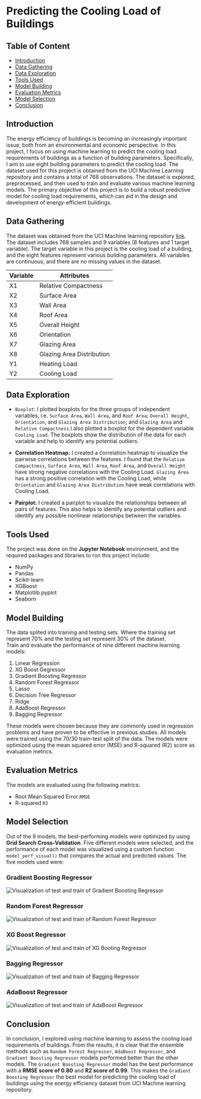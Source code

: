<h1>Predicting the Cooling Load of Buildings</h1>

<h2>Table of Content</h2>

<ul>
    <li><a href="#intro">Introduction</a></li>
    <li><a href="#data">Data Gathering</a></li>
    <li><a href="#explo">Data Exploration</a></li>
    <li><a href="#tools">Tools Used</a></li>
    <li><a href="#model">Model Building</a></li>
    <li><a href="#metrics">Evaluation Metrics</a></li>
    <li><a href="#selection">Model Selection</a></li>
    <li><a href="#conclusion">Conclusion</a></li>
</ul>

<a id="intro"></a>
<h2>Introduction</h2>

The energy efficiency of buildings is becoming an increasingly important issue, both from an environmental and economic perspective. In this project, I focus on using machine learning to predict the cooling load requirements of buildings as a function of building parameters. Specifically, I aim to use eight building parameters to predict the cooling load. The dataset used for this project is obtained from the UCI Machine Learning repository and contains a total of 768 observations. The dataset is explored, preprocessed, and then used to train and evaluate various machine learning models. The primary objective of this project is to build a robust predictive model for cooling load requirements, which can aid in the design and development of energy-efficient buildings.

<a id="data"></a>
<h2>Data Gathering</h2>

The dataset was obtained from the UCI Machine learning repository [link](https://archive.ics.uci.edu/ml/datasets/energy+efficiency). The dataset includes 768 samples and 9 variables (8 features and 1 target variable). The target variable in this project is the cooling load of a building, and the eight features represent various building parameters. All variables are continuous, and there are no missing values in the dataset.


<center>
    
<table style="margin: 0 auto;">
   <thead>
      <tr>
          <th>Variable</th>
         <th>Attributes</th>
      </tr>
   </thead>
   <tbody>
      <tr>
         <td>X1</td>
         <td>Relative Compactness</td>
      </tr>
      <tr>
         <td>X2</td>
         <td>Surface Area</td>
      </tr>
      <tr>
         <td>X3</td>
         <td>Wall Area</td>
      </tr>
      <tr>
         <td>X4</td>
         <td>Roof Area</td>
      </tr>
      <tr>
         <td>X5</td>
         <td>Overall Height</td>
      </tr>
      <tr>
         <td>X6</td>
         <td>Orientation</td>
      </tr>
      <tr>
         <td>X7</td>
         <td>Glazing Area</td>
      </tr>
      <tr>
         <td>X8</td>
         <td>Glazing Area Distribution</td>
      </tr>
      <tr>
         <td>Y1</td>
         <td>Heating Load</td>
      </tr>
      <tr>
         <td>Y2</td>
         <td>Cooling Load</td>
      </tr>
   </tbody>
</table>
    
</center>

<a id="explo"></a>
<h2>Data Exploration</h2>

- <code>Boxplot</code>: I plotted boxplots for the three groups of independent variables, i.e. `Surface Area`, `Wall Area`, and `Roof Area`; `Overall Height`, `Orientation`, and `Glazing Area Distribution`; and `Glazing Area` and `Relative Compactness`.I also plotted a boxplot for the dependent variable `Cooling Load`. The boxplots show the distribution of the data for each variable and help to identify any potential outliers.

- __Correlation Heatmap:__ I created a correlation heatmap to visualize the pairwise correlations between the features. I found that the `Relative Compactness`, `Surface Area`, `Wall Area`, `Roof Area`, and `Overall Height` have strong negative correlations with the Cooling Load. `Glazing Area` has a strong positive correlation with the Cooling Load, while `Orientation` and `Glazing Area Distribution` have weak correlations with Cooling Load.

- __Pairplot:__ I created a pairplot to visualize the relationships between all pairs of features. This also helps to identify any potential outliers and identify any possible nonlinear relationships between the variables.

<a id="tools"></a>
<h2>Tools Used</h2>

The project was done on the __Jupyter Notebook__ environment, and the required packages and libraries to run this project include:

- NumPy
- Pandas
- Scikit-learn
- XGBoost
- Matplotlib.pyplot
- Seaborn

<a id="model"></a>
<h2>Model Building</h2>

The data splited into training and testing sets. Where the training set represent 70% and the testing set represent 30% of the dataset.   
Train and evaluate the performance of nine different machine learning models:

1. Linear Regression
2. XG Boost Gegressor
3. Gradient Boosting Regressor
4. Random Forest Regressor
5. Lasso
6. Decision Tree Regressor
7. Ridge
8. AdaBoost Regressor
9. Bagging Regressor

These models were chosen because they are commonly used in regression problems and have proven to be effective in previous studies. All models were trained using the 70/30 train-test split of the data. The models were optimized using the mean squared error (MSE) and R-squared (R2) score as evaluation metrics.

<a id="metrics"></a>
<h2>Evaluation Metrics</h2>

The models are evaluated using the following metrics:

- Root Mean Squared Error `RMSE`
- R-squared `R2`

<a id="selection"></a>
<h2>Model Selection</h2>

Out of the 9 models, the best-performing models were optimized by using __Grid Search Cross-Validation__. Five different models were selected, and the performance of each model was visualized using a custom function `model_perf_visual()` that compares the actual and predicted values. The five models used were:

 <h3>Gradient Boosting Regressor</h3>
<img src="Gradient Boosting.png" alt="Visualization of test and train of Gradient Boosting Regressor">  

 <h3>Random Forest Regressor</h3>
 <img src="Random Forest.png" alt="Visualization of test and train of Random Forest Regressor">
 
 <h3>XG Boost Regressor</h3>
 <img src="XG Boosting.png" alt="Visualization of test and train of XG Booting Regressor">
 
 <h3>Bagging Regressor</h3>
 <img src="Bagging.png" alt="Visualization of test and train of Bagging Regressor">
 
 <h3>AdaBoost Regressor</h3>
<img src="AdaBoost.png" alt="Visualization of test and train of AdaBoost Regressor">

<a id="conclusion"></a>
<h2>Conclusion</h2>

In conclusion, I explored using machine learning to assess the cooling load requirements of buildings. From the results, it is clear that the ensemble methods such as `Random Forest Regressor`, `AdaBoost Regressor`, and `Gradient Boosting Regressor` models performed better than the other models. The `Gradient Boosting Regressor` model has the best performance with a __RMSE score of 0.80__ and __R2 score of 0.99__. This makes the `Gradient Boosting Regressor` the best model for predicting the cooling load of buildings using the energy efficiency dataset from UCI Machine learning repository.
